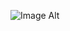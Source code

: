 
![Image Alt]([image_url](https://github.com/mehediFlutter/Home-Rent-IRD-Foundation-/blob/2a9417dfc221754c39688bdb1676b1976e55f565/Drawer_with_home.png))
